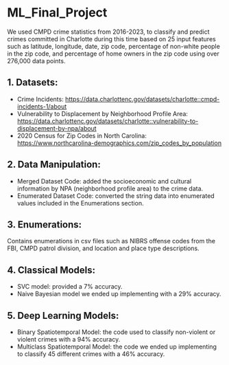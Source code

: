 # ML_Final_Project
We used CMPD crime statistics from 2016-2023, to classify and predict crimes committed in Charlotte during this time based on 25 input features such as latitude, longitude, date, zip code, percentage of non-white people in the zip code, and percentage of home owners in the zip code using over 276,000 data points.

## 1. Datasets:
- Crime Incidents: https://data.charlottenc.gov/datasets/charlotte::cmpd-incidents-1/about
- Vulnerability to Displacement by Neighborhood Profile Area: https://data.charlottenc.gov/datasets/charlotte::vulnerability-to-displacement-by-npa/about
- 2020 Census for Zip Codes in North Carolina: https://www.northcarolina-demographics.com/zip_codes_by_population

## 2. Data Manipulation:
- Merged Dataset Code: added the socioeconomic and cultural information by NPA (neighborhood profile area) to the crime data.
- Enumerated Dataset Code: converted the string data into enumerated values included in the Enumerations section.

## 3. Enumerations:
Contains enumerations in csv files such as NIBRS offense codes from the FBI, CMPD patrol division, and location and place type descriptions.

## 4. Classical Models:
- SVC model: provided a 7% accuracy.
- Naive Bayesian model we ended up implementing with a 29% accuracy.

## 5. Deep Learning Models:
- Binary Spatiotemporal Model: the code used to classify non-violent or violent crimes with a 94% accuracy.
- Multiclass Spatiotemporal Model: the code we ended up implementing to classify 45 different crimes with a 46% accuracy.
